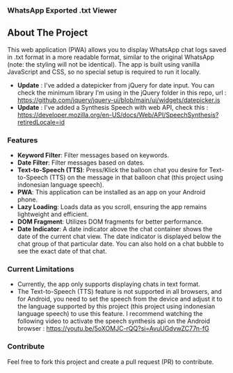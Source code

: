 ### WhatsApp Exported .txt Viewer


## About The Project

This web application (PWA) allows you to display WhatsApp chat logs saved in .txt format in a more readable format, similar to the original WhatsApp (note: the styling will not be identical). The app is built using vanilla JavaScript and CSS, so no special setup is required to run it locally. 

- **Update** : I've added a datepicker from jQuery for date input. You can check the minimum library I'm using in the jQuery folder in this repo, url : https://github.com/jquery/jquery-ui/blob/main/ui/widgets/datepicker.js
- **Update** : I've added a Synthesis Speech with web API, check this : https://developer.mozilla.org/en-US/docs/Web/API/SpeechSynthesis?retiredLocale=id

### Features

- **Keyword Filter**: Filter messages based on keywords.
- **Date Filter**: Filter messages based on dates.
- **Text-to-Speech (TTS)**: Press/Klick the balloon chat you desire for Text-to-Speech (TTS) on the message in that balloon chat (this project using indonesian language speech).
- **PWA**: This application can be installed as an app on your Android phone.
- **Lazy Loading**: Loads data as you scroll, ensuring the app remains lightweight and efficient.
- **DOM Fragment**: Utilizes DOM fragments for better performance.
- **Date Indicator**: A date indicator above the chat container shows the date of the current chat view. The date indicator is displayed below the chat group of that particular date. You can also hold on a chat bubble to see the exact date of that chat.

### Current Limitations

- Currently, the app only supports displaying chats in text format.
- The Text-to-Speech (TTS) feature is not supported in all browsers, and for Android, you need to set the speech from the device and adjust it to the language supported by this project (this project using indonesian language speech) to use this feature. I recommend watching the following video to activate the speech synthesis api on the Android browser : https://youtu.be/5oXOMJC-rQQ?si=AvuUGdvwZC77n-fG

### Contribute

Feel free to fork this project and create a pull request (PR) to contribute.
